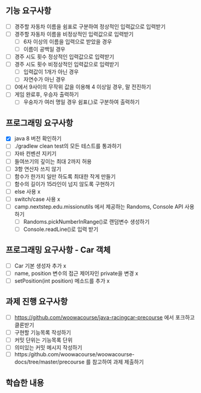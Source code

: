 ## 기능 요구사항
- [ ] 경주할 자동차 이름을 쉼표로 구분하여 정상적인 입력값으로 입력받기
- [ ] 경주할 자동차 이름을 비정상적인 입력값으로 입력받기
  - [ ] 6자 이상의 이름을 입력으로 받았을 경우
  - [ ] 이름이 공백일 경우
- [ ] 경주 시도 횟수 정상적인 입력값으로 입력받기
- [ ] 경주 시도 횟수 비정상적인 입력값으로 입력받기
  - [ ] 입력값이 1개가 아닌 경우
  - [ ] 자연수가 아닌 경우
- [ ] 0에서 9사이의 무작위 값을 이용해 4 이상일 경우, 말 전진하기
- [ ] 게임 완료후, 우승자 출력하기
  - [ ] 우숭자가 여러 명일 경우 쉼표(,)로 구분하여 출력하기

## 프로그래밍 요구사항
- [x] java 8 버전 확인하기
- [ ] ./gradlew clean test의 모든 테스트를 통과하기
- [ ] 자바 컨벤션 지키기
- [ ] 들여쓰기의 깊이는 최대 2까지 허용
- [ ] 3항 연산자 쓰지 않기
- [ ] 함수가 한가지 일만 하도록 최대한 작게 만들기
- [ ] 함수의 길이가 15라인이 넘지 않도록 구현하기
- [ ] else 사용 x
- [ ] switch/case 사용 x
- [ ] camp.nextstep.edu.missionutils 에서 제공하는 Randoms, Console API 사용하기
  - [ ] Randoms.pickNumberInRange()로 랜덤변수 생성하기
  - [ ] Console.readLine()로 입력 받기

## 프로그래밍 요구사항 - Car 객체
- [ ] Car 기본 생성자 추가 x
- [ ] name, position 변수의 접근 제어자인 private을 변경 x
- [ ] setPosition(int position) 메소드를 추가 x

## 과제 진행 요구사항
- [ ] https://github.com/woowacourse/java-racingcar-precourse 에서 포크하고 클론받기
- [ ] 구현할 기능목록 작성하기
- [ ] 커밋 단위는 기능목록 단위
- [ ] 의미있는 커밋 메시지 작성하기
- [ ] https:/github.com/woowacourse/woowacourse-docs/tree/master/precourse 를 참고하여 과제 제출하기

## 학습한 내용
